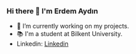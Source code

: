 ### Hi there 👋 I'm Erdem Aydın
- 🔭 I’m currently working on my projects.
- 📚 I'm a student at Bilkent University.
- Linkedin: [Linkedin](https://www.linkedin.com/in/erdem-aydin1/)
<!--
**edorika/edorika** is a ✨ _special_ ✨ repository because its `README.md` (this file) appears on your GitHub profile.

Here are some ideas to get you started:

- 🔭 I’m currently working on ...
- 🌱 I’m currently learning ...
- 👯 I’m looking to collaborate on ...
- 🤔 I’m looking for help with ...
- 💬 Ask me about ...
- 📫 How to reach me: ...
- 😄 Pronouns: ...
- ⚡ Fun fact: ...
-->
